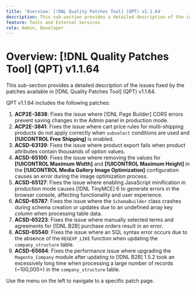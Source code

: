 ```yaml
---
title: 'Overview: [!DNL Quality Patches Tool] (QPT) v1.1.64'
description: This sub-section provides a detailed description of the issues fixed by the patches available in [!DNL Quality Patches Tool] (QPT) v1.1.64.
feature: Tools and External Services
role: Admin, Developer
---
```

# Overview: [!DNL Quality Patches Tool] (QPT) v1.1.64

This sub-section provides a detailed description of the issues fixed by the patches available in [!DNL Quality Patches Tool] (QPT) v1.1.64.

QPT v1.1.64 includes the following patches:

1. **ACP2E-3838**: Fixes the issue where [!DNL Page Builder] CORS errors prevent saving changes in the Admin panel in production mode.
1. **ACP2E-3841**: Fixes the issue where cart price rules for multi-shipping products do not apply correctly when `subselect` conditions are used and **[!UICONTROL Free Shipping]** is enabled.
1. **ACSD-63139**: Fixes the issue where product export fails when product attributes contain thousands of option values.
1. **ACSD-65100**: Fixes the issue where removing the values for **[!UICONTROL Maximum Width]** and **[!UICONTROL Maximum Height]** in the **[!UICONTROL Media Gallery Image Optimization]** configuration causes an error during the image optimization process.
1. **ACSD-65127**: Fixes the issue where enabling JavaScript minification in production mode causes [!DNL TinyMCE] 6 to generate errors in the browser console, affecting functionality and user experience.
1. **ACSD-65787**: Fixes the issue where the `SchemaBuilder` class crashes during schema creation or updates due to an undefined array key *column* when processing table data.
1. **ACSD-65223**: Fixes the issue where manually selected terms and agreements for [!DNL B2B] purchase orders result in an error.
1. **ACSD-65540**: Fixes the issue where an SQL syntax error occurs due to the absence of the `REGEXP_LIKE` function when updating the `company_structure` table.
1. **ACSD-65684**: Fixes the performance issue where upgrading the `Magento_Company` module after updating to [!DNL B2B] 1.5.2 took an excessively long time when processing a large number of records (~100,000+) in the `company_structure` table.

Use the menu on the left to navigate to a specific patch page.
